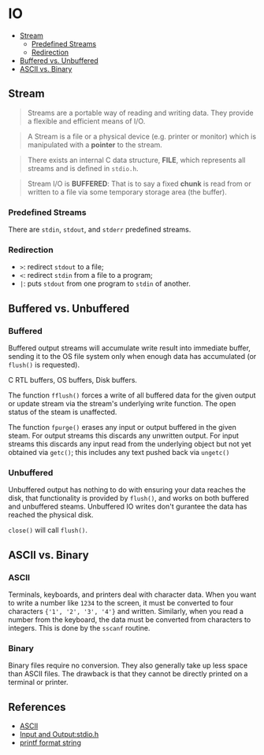 # IO

* [Stream](#stream)
  * [Predefined Streams](#predefined-streams)
  * [Redirection](#redirection)
* [Buffered vs. Unbuffered](#buffered-vs.-unbuffered)
* [ASCII vs. Binary](#ascii-vs.-binary)


## Stream

> Streams are a portable way of reading and writing data. They 
provide a flexible and efficient means of I/O.

> A Stream is a file or a physical device (e.g. printer or monitor) 
which is manipulated with a __pointer__ to the stream.

> There exists an internal C data structure, __FILE__, which represents
all streams and is defined in ```stdio.h```. 

> Stream I/O is __BUFFERED__: That is to say a fixed __chunk__ is read
from or written to a file via some temporary storage area (the buffer).

### Predefined Streams

There are ```stdin```, ```stdout```, and ```stderr``` predefined 
streams.

### Redirection

* ```>```: redirect ```stdout``` to a file;
* ```<```: redirect ```stdin``` from a file to a program;
* ```|```: puts ```stdout``` from one program to ```stdin``` of another.


## Buffered vs. Unbuffered

### Buffered

Buffered output streams will accumulate write result into immediate
buffer, sending it to the OS file system only when enough data has
accumulated (or ```flush()``` is requested). 

C RTL buffers, OS buffers, Disk buffers.

The function ```fflush()``` forces a write of all buffered data for the
given output or update stream via the stream's underlying write function.
The open status of the steam is unaffected.

The function ```fpurge()``` erases any input or output buffered in the
given steam. For output streams this discards any unwritten output. 
For input streams this discards any input read from the underlying object 
but not yet obtained via ```getc()```; this includes any text pushed back 
via ```ungetc()```



### Unbuffered

Unbuffered output has nothing to do with ensuring your data reaches the disk,
that functionality is provided by ```flush()```, and works on both buffered
and unbuffered steams. Unbuffered IO writes don't gurantee the data has
reached the physical disk.

 ```close()``` will call ```flush()```.

## ASCII vs. Binary

### ASCII

Terminals, keyboards, and printers deal with character data. When you want 
to write a number like ```1234``` to the screen, it must be converted to 
four characters ```{'1', '2', '3', '4'}``` and written. Similarly, when you 
read a number from the keyboard, the data must be converted from characters 
to integers. This is done by the ```sscanf``` routine.

### Binary

Binary files require no conversion. They also generally take up less space 
than ASCII files. The drawback is that they cannot be directly printed on 
a terminal or printer.


## References
* [ASCII](https://en.wikipedia.org/wiki/ASCII)
* [Input and Output:stdio.h](https://users.cs.cf.ac.uk/Dave.Marshall/C/node18.html)
* [printf format string](https://en.wikipedia.org/wiki/Printf_format_string)
